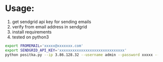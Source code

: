 # Usage:
1. get sendgrid api key for sending emails
2. verify from email address in sendgrid
3. install requirements
4. tested on python3
```sh
export FROMEMAIL='xxxxx@xxxxxxx.com'
export SENDGRID_API_KEY='xxxxxxxxxxxxxxxxxxxxxxxxxxxxxx'
python positka.py --ip 3.86.128.32 --username admin --password xxxxx --email xxxx@xxxxx.com --query 'index="_internal" | head 1000' --earliest_time '2020-07-01 12:03:30' --latest_time '2020-07-10 12:03:30'
```
